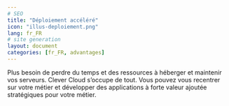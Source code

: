 ```yaml
---
# SEO
title: "Déploiement accéléré"
icon: "illus-deploiement.png"
lang: fr_FR
# site generation
layout: document
categories: [fr_FR, advantages]
---
```


Plus besoin de perdre du temps et des ressources à héberger et maintenir vos serveurs. Clever Cloud s’occupe de tout. Vous pouvez vous recentrer sur votre métier et développer des applications à forte valeur ajoutée stratégiques pour votre métier.
